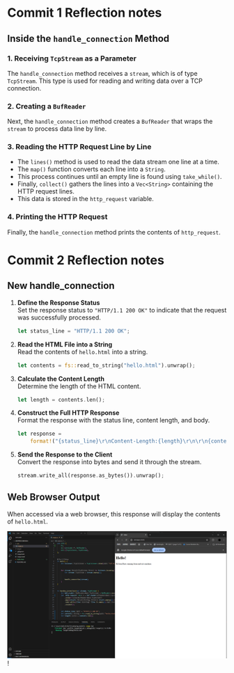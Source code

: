 # Commit 1 Reflection notes

## Inside the `handle_connection` Method  

### 1. Receiving `TcpStream` as a Parameter  
The `handle_connection` method receives a `stream`, which is of type `TcpStream`. This type is used for reading and writing data over a TCP connection.  

### 2. Creating a `BufReader`  
Next, the `handle_connection` method creates a `BufReader` that wraps the `stream` to process data line by line.  

### 3. Reading the HTTP Request Line by Line  
- The `lines()` method is used to read the data stream one line at a time.  
- The `map()` function converts each line into a `String`.  
- This process continues until an empty line is found using `take_while()`.  
- Finally, `collect()` gathers the lines into a `Vec<String>` containing the HTTP request lines.  
- This data is stored in the `http_request` variable.  

### 4. Printing the HTTP Request  
Finally, the `handle_connection` method prints the contents of `http_request`.  

# Commit 2 Reflection notes

##  New handle_connection

1. **Define the Response Status**  
   Set the response status to `"HTTP/1.1 200 OK"` to indicate that the request was successfully processed.

    ```rust
    let status_line = "HTTP/1.1 200 OK";
    ``` 

2. **Read the HTML File into a String**  
   Read the contents of `hello.html` into a string.
 
    ```rust
    let contents = fs::read_to_string("hello.html").unwrap();
    ``` 

3. **Calculate the Content Length**  
   Determine the length of the HTML content.

    ```rust
    let length = contents.len();
    ``` 

4. **Construct the Full HTTP Response**  
   Format the response with the status line, content length, and body.

    ```rust
    let response =
        format!("{status_line}\r\nContent-Length:{length}\r\n\r\n{contents}");
    ``` 

5. **Send the Response to the Client**  
   Convert the response into bytes and send it through the stream.

    ```rust
    stream.write_all(response.as_bytes()).unwrap();
    ``` 

## Web Browser Output
When accessed via a web browser, this response will display the contents of `hello.html`.

![alt text](image.png)!
